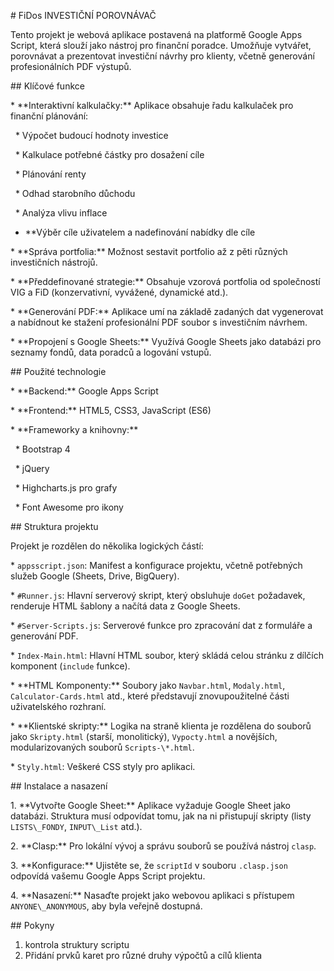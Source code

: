 \# FiDos INVESTIČNÍ POROVNÁVAČ



Tento projekt je webová aplikace postavená na platformě Google Apps Script, která slouží jako nástroj pro finanční poradce. Umožňuje vytvářet, porovnávat a prezentovat investiční návrhy pro klienty, včetně generování profesionálních PDF výstupů.



\## Klíčové funkce



\* \*\*Interaktivní kalkulačky:\*\* Aplikace obsahuje řadu kalkulaček pro finanční plánování:

&nbsp;   \* Výpočet budoucí hodnoty investice

&nbsp;   \* Kalkulace potřebné částky pro dosažení cíle

&nbsp;   \* Plánování renty

&nbsp;   \* Odhad starobního důchodu

&nbsp;   \* Analýza vlivu inflace

* \*\*Výběr cíle uživatelem a nadefinování nabídky dle cíle

\* \*\*Správa portfolia:\*\* Možnost sestavit portfolio až z pěti různých investičních nástrojů.

\* \*\*Předdefinované strategie:\*\* Obsahuje vzorová portfolia od společností VIG a FiD (konzervativní, vyvážené, dynamické atd.).

\* \*\*Generování PDF:\*\* Aplikace umí na základě zadaných dat vygenerovat a nabídnout ke stažení profesionální PDF soubor s investičním návrhem.

\* \*\*Propojení s Google Sheets:\*\* Využívá Google Sheets jako databázi pro seznamy fondů, data poradců a logování vstupů.



\## Použité technologie



\* \*\*Backend:\*\* Google Apps Script

\* \*\*Frontend:\*\* HTML5, CSS3, JavaScript (ES6)

\* \*\*Frameworky a knihovny:\*\*

&nbsp;   \* Bootstrap 4

&nbsp;   \* jQuery

&nbsp;   \* Highcharts.js pro grafy

&nbsp;   \* Font Awesome pro ikony



\## Struktura projektu



Projekt je rozdělen do několika logických částí:



\* `appsscript.json`: Manifest a konfigurace projektu, včetně potřebných služeb Google (Sheets, Drive, BigQuery).

\* `#Runner.js`: Hlavní serverový skript, který obsluhuje `doGet` požadavek, renderuje HTML šablony a načítá data z Google Sheets.

\* `#Server-Scripts.js`: Serverové funkce pro zpracování dat z formuláře a generování PDF.

\* `Index-Main.html`: Hlavní HTML soubor, který skládá celou stránku z dílčích komponent (`include` funkce).

\* \*\*HTML Komponenty:\*\* Soubory jako `Navbar.html`, `Modaly.html`, `Calculator-Cards.html` atd., které představují znovupoužitelné části uživatelského rozhraní.

\* \*\*Klientské skripty:\*\* Logika na straně klienta je rozdělena do souborů jako `Skripty.html` (starší, monolitický), `Vypocty.html` a novějších, modularizovaných souborů `Scripts-\*.html`.

\* `Styly.html`: Veškeré CSS styly pro aplikaci.



\## Instalace a nasazení



1\.  \*\*Vytvořte Google Sheet:\*\* Aplikace vyžaduje Google Sheet jako databázi. Struktura musí odpovídat tomu, jak na ni přistupují skripty (listy `LISTS\_FONDY`, `INPUT\_List` atd.).

2\.  \*\*Clasp:\*\* Pro lokální vývoj a správu souborů se používá nástroj `clasp`.

3\.  \*\*Konfigurace:\*\* Ujistěte se, že `scriptId` v souboru `.clasp.json` odpovídá vašemu Google Apps Script projektu.

4\.  \*\*Nasazení:\*\* Nasaďte projekt jako webovou aplikaci s přístupem `ANYONE\_ANONYMOUS`, aby byla veřejně dostupná.



\## Pokyny



1. kontrola struktury scriptu
2. Přidání prvků karet pro různé druhy výpočtů a cílů klienta
